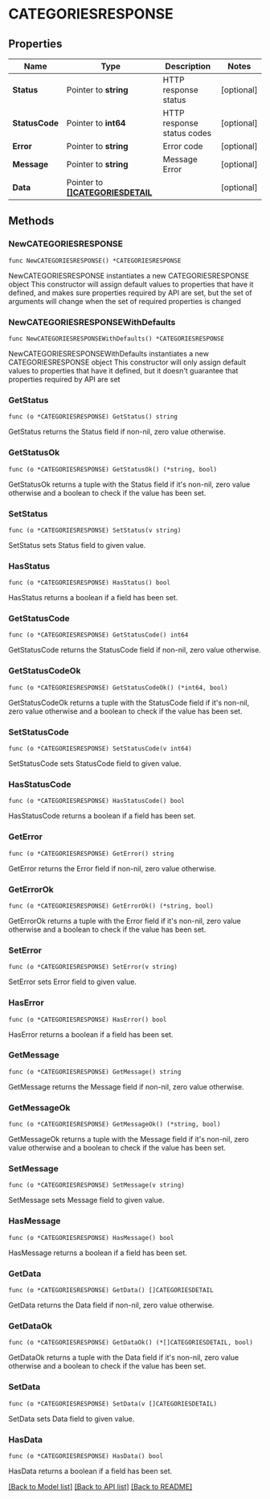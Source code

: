 # CATEGORIESRESPONSE

## Properties

Name | Type | Description | Notes
------------ | ------------- | ------------- | -------------
**Status** | Pointer to **string** | HTTP response status | [optional] 
**StatusCode** | Pointer to **int64** | HTTP response status codes | [optional] 
**Error** | Pointer to **string** | Error code | [optional] 
**Message** | Pointer to **string** | Message Error | [optional] 
**Data** | Pointer to [**[]CATEGORIESDETAIL**](CATEGORIESDETAIL.md) |  | [optional] 

## Methods

### NewCATEGORIESRESPONSE

`func NewCATEGORIESRESPONSE() *CATEGORIESRESPONSE`

NewCATEGORIESRESPONSE instantiates a new CATEGORIESRESPONSE object
This constructor will assign default values to properties that have it defined,
and makes sure properties required by API are set, but the set of arguments
will change when the set of required properties is changed

### NewCATEGORIESRESPONSEWithDefaults

`func NewCATEGORIESRESPONSEWithDefaults() *CATEGORIESRESPONSE`

NewCATEGORIESRESPONSEWithDefaults instantiates a new CATEGORIESRESPONSE object
This constructor will only assign default values to properties that have it defined,
but it doesn't guarantee that properties required by API are set

### GetStatus

`func (o *CATEGORIESRESPONSE) GetStatus() string`

GetStatus returns the Status field if non-nil, zero value otherwise.

### GetStatusOk

`func (o *CATEGORIESRESPONSE) GetStatusOk() (*string, bool)`

GetStatusOk returns a tuple with the Status field if it's non-nil, zero value otherwise
and a boolean to check if the value has been set.

### SetStatus

`func (o *CATEGORIESRESPONSE) SetStatus(v string)`

SetStatus sets Status field to given value.

### HasStatus

`func (o *CATEGORIESRESPONSE) HasStatus() bool`

HasStatus returns a boolean if a field has been set.

### GetStatusCode

`func (o *CATEGORIESRESPONSE) GetStatusCode() int64`

GetStatusCode returns the StatusCode field if non-nil, zero value otherwise.

### GetStatusCodeOk

`func (o *CATEGORIESRESPONSE) GetStatusCodeOk() (*int64, bool)`

GetStatusCodeOk returns a tuple with the StatusCode field if it's non-nil, zero value otherwise
and a boolean to check if the value has been set.

### SetStatusCode

`func (o *CATEGORIESRESPONSE) SetStatusCode(v int64)`

SetStatusCode sets StatusCode field to given value.

### HasStatusCode

`func (o *CATEGORIESRESPONSE) HasStatusCode() bool`

HasStatusCode returns a boolean if a field has been set.

### GetError

`func (o *CATEGORIESRESPONSE) GetError() string`

GetError returns the Error field if non-nil, zero value otherwise.

### GetErrorOk

`func (o *CATEGORIESRESPONSE) GetErrorOk() (*string, bool)`

GetErrorOk returns a tuple with the Error field if it's non-nil, zero value otherwise
and a boolean to check if the value has been set.

### SetError

`func (o *CATEGORIESRESPONSE) SetError(v string)`

SetError sets Error field to given value.

### HasError

`func (o *CATEGORIESRESPONSE) HasError() bool`

HasError returns a boolean if a field has been set.

### GetMessage

`func (o *CATEGORIESRESPONSE) GetMessage() string`

GetMessage returns the Message field if non-nil, zero value otherwise.

### GetMessageOk

`func (o *CATEGORIESRESPONSE) GetMessageOk() (*string, bool)`

GetMessageOk returns a tuple with the Message field if it's non-nil, zero value otherwise
and a boolean to check if the value has been set.

### SetMessage

`func (o *CATEGORIESRESPONSE) SetMessage(v string)`

SetMessage sets Message field to given value.

### HasMessage

`func (o *CATEGORIESRESPONSE) HasMessage() bool`

HasMessage returns a boolean if a field has been set.

### GetData

`func (o *CATEGORIESRESPONSE) GetData() []CATEGORIESDETAIL`

GetData returns the Data field if non-nil, zero value otherwise.

### GetDataOk

`func (o *CATEGORIESRESPONSE) GetDataOk() (*[]CATEGORIESDETAIL, bool)`

GetDataOk returns a tuple with the Data field if it's non-nil, zero value otherwise
and a boolean to check if the value has been set.

### SetData

`func (o *CATEGORIESRESPONSE) SetData(v []CATEGORIESDETAIL)`

SetData sets Data field to given value.

### HasData

`func (o *CATEGORIESRESPONSE) HasData() bool`

HasData returns a boolean if a field has been set.


[[Back to Model list]](../README.md#documentation-for-models) [[Back to API list]](../README.md#documentation-for-api-endpoints) [[Back to README]](../README.md)


